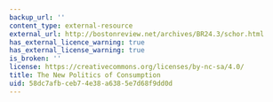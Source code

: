 ```yaml
---
backup_url: ''
content_type: external-resource
external_url: http://bostonreview.net/archives/BR24.3/schor.html
has_external_licence_warning: true
has_external_license_warning: true
is_broken: ''
license: https://creativecommons.org/licenses/by-nc-sa/4.0/
title: The New Politics of Consumption
uid: 58dc7afb-ceb7-4e38-a638-5e7d68f9dd0d
---
```

